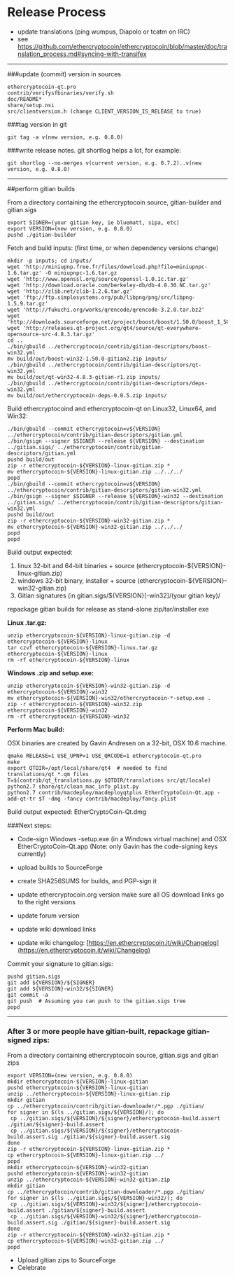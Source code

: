 Release Process
====================

* update translations (ping wumpus, Diapolo or tcatm on IRC)
* see https://github.com/ethercryptocoin/ethercryptocoin/blob/master/doc/translation_process.md#syncing-with-transifex

* * *

###update (commit) version in sources


	ethercryptocoin-qt.pro
	contrib/verifysfbinaries/verify.sh
	doc/README*
	share/setup.nsi
	src/clientversion.h (change CLIENT_VERSION_IS_RELEASE to true)

###tag version in git

	git tag -a v(new version, e.g. 0.8.0)

###write release notes. git shortlog helps a lot, for example:

	git shortlog --no-merges v(current version, e.g. 0.7.2)..v(new version, e.g. 0.8.0)

* * *

##perform gitian builds

 From a directory containing the ethercryptocoin source, gitian-builder and gitian.sigs
  
	export SIGNER=(your gitian key, ie bluematt, sipa, etc)
	export VERSION=(new version, e.g. 0.8.0)
	pushd ./gitian-builder

 Fetch and build inputs: (first time, or when dependency versions change)

	mkdir -p inputs; cd inputs/
	wget 'http://miniupnp.free.fr/files/download.php?file=miniupnpc-1.6.tar.gz' -O miniupnpc-1.6.tar.gz
	wget 'http://www.openssl.org/source/openssl-1.0.1c.tar.gz'
	wget 'http://download.oracle.com/berkeley-db/db-4.8.30.NC.tar.gz'
	wget 'http://zlib.net/zlib-1.2.6.tar.gz'
	wget 'ftp://ftp.simplesystems.org/pub/libpng/png/src/libpng-1.5.9.tar.gz'
	wget 'http://fukuchi.org/works/qrencode/qrencode-3.2.0.tar.bz2'
	wget 'http://downloads.sourceforge.net/project/boost/boost/1.50.0/boost_1_50_0.tar.bz2'
	wget 'http://releases.qt-project.org/qt4/source/qt-everywhere-opensource-src-4.8.3.tar.gz'
	cd ..
	./bin/gbuild ../ethercryptocoin/contrib/gitian-descriptors/boost-win32.yml
	mv build/out/boost-win32-1.50.0-gitian2.zip inputs/
	./bin/gbuild ../ethercryptocoin/contrib/gitian-descriptors/qt-win32.yml
	mv build/out/qt-win32-4.8.3-gitian-r1.zip inputs/
	./bin/gbuild ../ethercryptocoin/contrib/gitian-descriptors/deps-win32.yml
	mv build/out/ethercryptocoin-deps-0.0.5.zip inputs/

 Build ethercryptocoind and ethercryptocoin-qt on Linux32, Linux64, and Win32:
  
	./bin/gbuild --commit ethercryptocoin=v${VERSION} ../ethercryptocoin/contrib/gitian-descriptors/gitian.yml
	./bin/gsign --signer $SIGNER --release ${VERSION} --destination ../gitian.sigs/ ../ethercryptocoin/contrib/gitian-descriptors/gitian.yml
	pushd build/out
	zip -r ethercryptocoin-${VERSION}-linux-gitian.zip *
	mv ethercryptocoin-${VERSION}-linux-gitian.zip ../../../
	popd
	./bin/gbuild --commit ethercryptocoin=v${VERSION} ../ethercryptocoin/contrib/gitian-descriptors/gitian-win32.yml
	./bin/gsign --signer $SIGNER --release ${VERSION}-win32 --destination ../gitian.sigs/ ../ethercryptocoin/contrib/gitian-descriptors/gitian-win32.yml
	pushd build/out
	zip -r ethercryptocoin-${VERSION}-win32-gitian.zip *
	mv ethercryptocoin-${VERSION}-win32-gitian.zip ../../../
	popd
	popd

  Build output expected:

  1. linux 32-bit and 64-bit binaries + source (ethercryptocoin-${VERSION}-linux-gitian.zip)
  2. windows 32-bit binary, installer + source (ethercryptocoin-${VERSION}-win32-gitian.zip)
  3. Gitian signatures (in gitian.sigs/${VERSION}[-win32]/(your gitian key)/

repackage gitian builds for release as stand-alone zip/tar/installer exe

**Linux .tar.gz:**

	unzip ethercryptocoin-${VERSION}-linux-gitian.zip -d ethercryptocoin-${VERSION}-linux
	tar czvf ethercryptocoin-${VERSION}-linux.tar.gz ethercryptocoin-${VERSION}-linux
	rm -rf ethercryptocoin-${VERSION}-linux

**Windows .zip and setup.exe:**

	unzip ethercryptocoin-${VERSION}-win32-gitian.zip -d ethercryptocoin-${VERSION}-win32
	mv ethercryptocoin-${VERSION}-win32/ethercryptocoin-*-setup.exe .
	zip -r ethercryptocoin-${VERSION}-win32.zip ethercryptocoin-${VERSION}-win32
	rm -rf ethercryptocoin-${VERSION}-win32

**Perform Mac build:**

  OSX binaries are created by Gavin Andresen on a 32-bit, OSX 10.6 machine.

	qmake RELEASE=1 USE_UPNP=1 USE_QRCODE=1 ethercryptocoin-qt.pro
	make
	export QTDIR=/opt/local/share/qt4  # needed to find translations/qt_*.qm files
	T=$(contrib/qt_translations.py $QTDIR/translations src/qt/locale)
	python2.7 share/qt/clean_mac_info_plist.py
	python2.7 contrib/macdeploy/macdeployqtplus EtherCryptoCoin-Qt.app -add-qt-tr $T -dmg -fancy contrib/macdeploy/fancy.plist

 Build output expected: EtherCryptoCoin-Qt.dmg

###Next steps:

* Code-sign Windows -setup.exe (in a Windows virtual machine) and
  OSX EtherCryptoCoin-Qt.app (Note: only Gavin has the code-signing keys currently)

* upload builds to SourceForge

* create SHA256SUMS for builds, and PGP-sign it

* update ethercryptocoin.org version
  make sure all OS download links go to the right versions

* update forum version

* update wiki download links

* update wiki changelog: [https://en.ethercryptocoin.it/wiki/Changelog](https://en.ethercryptocoin.it/wiki/Changelog)

Commit your signature to gitian.sigs:

	pushd gitian.sigs
	git add ${VERSION}/${SIGNER}
	git add ${VERSION}-win32/${SIGNER}
	git commit -a
	git push  # Assuming you can push to the gitian.sigs tree
	popd

-------------------------------------------------------------------------

### After 3 or more people have gitian-built, repackage gitian-signed zips:

From a directory containing ethercryptocoin source, gitian.sigs and gitian zips

	export VERSION=(new version, e.g. 0.8.0)
	mkdir ethercryptocoin-${VERSION}-linux-gitian
	pushd ethercryptocoin-${VERSION}-linux-gitian
	unzip ../ethercryptocoin-${VERSION}-linux-gitian.zip
	mkdir gitian
	cp ../ethercryptocoin/contrib/gitian-downloader/*.pgp ./gitian/
	for signer in $(ls ../gitian.sigs/${VERSION}/); do
	 cp ../gitian.sigs/${VERSION}/${signer}/ethercryptocoin-build.assert ./gitian/${signer}-build.assert
	 cp ../gitian.sigs/${VERSION}/${signer}/ethercryptocoin-build.assert.sig ./gitian/${signer}-build.assert.sig
	done
	zip -r ethercryptocoin-${VERSION}-linux-gitian.zip *
	cp ethercryptocoin-${VERSION}-linux-gitian.zip ../
	popd
	mkdir ethercryptocoin-${VERSION}-win32-gitian
	pushd ethercryptocoin-${VERSION}-win32-gitian
	unzip ../ethercryptocoin-${VERSION}-win32-gitian.zip
	mkdir gitian
	cp ../ethercryptocoin/contrib/gitian-downloader/*.pgp ./gitian/
	for signer in $(ls ../gitian.sigs/${VERSION}-win32/); do
	 cp ../gitian.sigs/${VERSION}-win32/${signer}/ethercryptocoin-build.assert ./gitian/${signer}-build.assert
	 cp ../gitian.sigs/${VERSION}-win32/${signer}/ethercryptocoin-build.assert.sig ./gitian/${signer}-build.assert.sig
	done
	zip -r ethercryptocoin-${VERSION}-win32-gitian.zip *
	cp ethercryptocoin-${VERSION}-win32-gitian.zip ../
	popd

- Upload gitian zips to SourceForge
- Celebrate 
